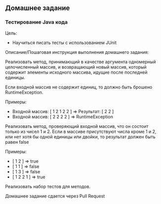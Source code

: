 ## Домашнее задание

### Тестирование Java кода

Цель:

- Научиться писать тесты с использованием JUnit

Описание/Пошаговая инструкция выполнения домашнего задания:

Реализовать метод, принимающий в качестве аргумента одномерный целочисленный массив, и возвращающий новый массив, который содержит элементы исходного массива, идущие после последней единицы. 

Если входной массив не содержит единиц, то должно быть брошено RuntimeException.

Примеры:
- Входной массив: [ 1 2 1 2 2 ] => Результат: [ 2 2 ]
- Входной массив: [ 2 2 2 2 ] => RuntimeException

Реализовать метод, проверяющий входной массив, что он состоит только из чисел 1 и 2. Если в массиве присутствуют числа кроме 1 и 2, или нет хотя бы одной единицы или двойки, то результат должен быть равен false

Примеры:
- [ 1 2 ] => true
- [ 1 1 ] => false
- [ 1 3 ] => false
- [ 1 2 2 1 ] => true

Реализовать набор тестов для методов.

Домашнее задание сдается через Pull Request
